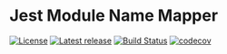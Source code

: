 # Jest Module Name Mapper

[![License](https://img.shields.io/badge/license-MIT-blue.svg)](https://raw.githubusercontent.com/sebastianmusial/jest-module-name-mapper/master/License)
[![Latest release](http://img.shields.io/github/release/sebastianmusial/jest-module-name-mapper.svg)](https://github.com/sebastianmusial/jest-module-name-mapper/releases)
[![Build Status](https://travis-ci.com/sebastianmusial/jest-module-name-mapper.svg?branch=master)](https://travis-ci.com/sebastianmusial/jest-module-name-mapper)
[![codecov](https://codecov.io/gh/sebastianmusial/jest-module-name-mapper/branch/master/graph/badge.svg?token=Fsyuizk0Yl)](https://codecov.io/gh/sebastianmusial/jest-module-name-mapper)
